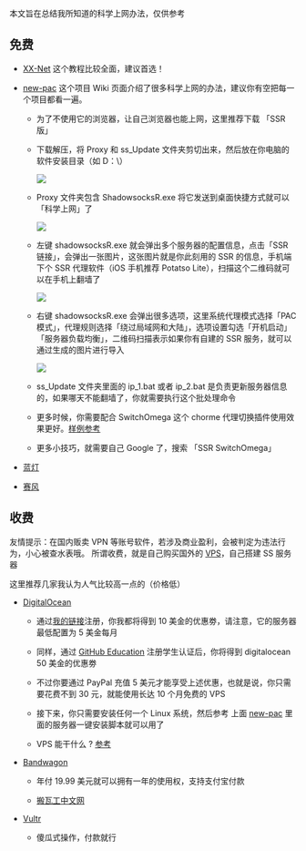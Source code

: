 本文旨在总结我所知道的科学上网办法，仅供参考

## 免费

- [XX-Net](https://github.com/XX-net/XX-Net)  这个教程比较全面，建议首选！
 
- [new-pac](https://github.com/Alvin9999/new-pac/wiki/SSR%E7%89%88)  这个项目 Wiki 页面介绍了很多科学上网的办法，建议你有空把每一个项目都看一遍。
 
  - 为了不使用它的浏览器，让自己浏览器也能上网，这里推荐下载 「SSR 版」

  - 下载解压，将 Proxy 和  ss_Update 文件夹剪切出来，然后放在你电脑的软件安装目录（如 D：\）

    ![](http://orxtkgfh0.bkt.clouddn.com/1.png)

  - Proxy 文件夹包含 ShadowsocksR.exe 将它发送到桌面快捷方式就可以「科学上网」了

    ![](http://orxtkgfh0.bkt.clouddn.com/2.png)

  - 左键 shadowsocksR.exe 就会弹出多个服务器的配置信息，点击「SSR 链接」，会弹出一张图片，这张图片就是你此刻用的 SSR 的信息，手机端下个 SSR 代理软件（iOS 手机推荐 Potatso Lite），扫描这个二维码就可以在手机上翻墙了


    ![](http://orxtkgfh0.bkt.clouddn.com/3.png)

  - 右键 shadowsocksR.exe 会弹出很多选项，这里系统代理模式选择「PAC 模式」，代理规则选择「绕过局域网和大陆」，选项设置勾选「开机启动」「服务器负载均衡」，二维码扫描表示如果你有自建的 SSR 服务，就可以通过生成的图片进行导入

    ![](http://orxtkgfh0.bkt.clouddn.com/4.png)

  - ss_Update 文件夹里面的 ip_1.bat 或者 ip_2.bat 是负责更新服务器信息的，如果哪天不能翻墙了，你就需要执行这个批处理命令

  - 更多时候，你需要配合 SwitchOmega 这个 chorme 代理切换插件使用效果更好。[样例参考](https://github.com/getlantern/lantern/issues/6825)

  - 更多小技巧，就需要自己 Google 了，搜索  「SSR SwitchOmega」


- [蓝灯](https://github.com/getlantern/forum)

- [赛风](https://psiphon3.com/zh/download.html)





## 收费
友情提示：在国内贩卖 VPN 等账号软件，若涉及商业盈利，会被判定为违法行为，小心被查水表哦。
所谓收费，就是自己购买国外的 [VPS](http://host.zzidc.com/xnkj/352.html)，自己搭建 SS 服务器

这里推荐几家我认为人气比较高一点的（价格低）

- [DigitalOcean](https://www.digitalocean.com/)

	- 通过[我的链接](https://m.do.co/c/c365a0a4139b)注册，你我都将得到 10 美金的优惠劵，请注意，它的服务器最低配置为 5 美金每月
	
	- 同样，通过 [GitHub Education](https://education.github.com/pack) 注册学生认证后，你将得到 digitalocean 50 美金的优惠劵
	
	- 不过你要通过 PayPal 充值 5 美元才能享受上述优惠，也就是说，你只需要花费不到 30 元，就能使用长达 10 个月免费的 VPS
	
	- 接下来，你只需要安装任何一个 Linux 系统，然后参考 上面 [new-pac](https://github.com/Alvin9999/new-pac/wiki/SSR%E7%89%88) 里面的服务器一键安装脚本就可以用了
	
	- VPS 能干什么 ? [参考](https://www.zhihu.com/question/24284566)


- [Bandwagon](https://bandwagonhost.com/)

  - 年付 19.99 美元就可以拥有一年的使用权，支持支付宝付款
 
  - [搬瓦工中文网](https://www.bandwagonhost.net/)

- [Vultr](https://www.vultr.com/)

  - 傻瓜式操作，付款就行
